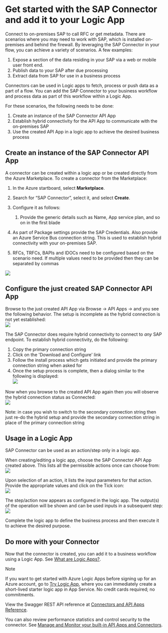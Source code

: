 <properties
   pageTitle="Using the SAP Connector in Logic Apps | Microsoft Azure App Service"
   description="How to create and configure the SAP Connector or API app and use it in a logic app in Azure App Service"
   services="app-service\logic"
   documentationCenter=".net,nodejs,java"
   authors="harishkragarwal"
   manager="dwrede"
   editor=""/>

<tags
   ms.service="app-service-logic"
   ms.devlang="multiple"
   ms.topic="article"
   ms.tgt_pltfrm="na"
   ms.workload="integration"
   ms.date="11/30/2015"
   ms.author="sameerch"/>


# Get started with the SAP Connector and add it to your Logic App
Connect to on-premises SAP to call RFC or get metadata. There are scenarios where you may need to work with SAP, which is installed on-premises and behind the firewall. By leveraging the SAP Connector in your flow, you can achieve a variety of scenarios. A few examples:  

1. Expose a section of the data residing in your SAP via a web or mobile user front end.
2. Publish data to your SAP after due processing
3. Extract data from SAP for use in a business process

Connectors can be used in Logic apps to fetch, process or push data as a part of a flow. You can add the SAP Connector to your business workflow and process data as part of this workflow within a Logic App. 

For these scenarios, the following needs to be done:

1. Create an instance of the SAP Connector API App
2. Establish hybrid connectivity for the API App to communicate with the on-premises SAP
3. Use the created API App in a logic app to achieve the desired business process

## Create an instance of the SAP Connector API App
A connector can be created within a logic app or be created directly from the Azure Marketplace. To create a connector from the Marketplace:  

1. In the Azure startboard, select **Marketplace**.
2. Search for “SAP Connector”, select it, and select **Create**.
3. Configure it as follows:

   1. Provide the generic details such as Name, App service plan, and so on in the first blade

2. As part of Package settings provide the SAP Credentials. Also provide an Azure Service Bus connection string. This is used to establish hybrid connectivity with your on-premises SAP. 

3. RFCs, TRFCs, BAPIs and IDOCs need to be configured based on the scenario need. If multiple values need to be provided then they can be separated by commas



![][1]  

## Configure the just created SAP Connector API App
Browse to the just created API App via Browse -> API Apps -> <Name of the API App just created> and you see the following behavior. The setup is incomplete as the hybrid connection is not yet established:  
![][2]

The SAP Connector does require hybrid connectivity to connect to *any* SAP endpoint.  To establish hybrid connectivity, do the following:

1. Copy the primary connection string
2. Click on the 'Download and Configure' link
3. Follow the install process which gets initiated and provide the primary connection string when asked for
4. Once the setup process is complete, then a dialog similar to the following is displayed:   
![][3]

Now when you browse to the created API App again then you will observe the hybrid connection status as Connected:  
![][4]

Note: in case you wish to switch to the secondary connection string then just re-do the hybrid setup and provide the secondary connection string in place of the primary connection string  

## Usage in a Logic App
SAP Connector can be used as an action/step only in a logic app.

When creating/editing a logic app, choose the SAP Connector API App created above. This lists all the permissible actions once can choose from:  
![][5]

Upon selection of an action, it lists the input parameters for that action. Provide the appropriate values and click on the Tick icon:  
![][6]

The step/action now appears as configured in the logic app. The output(s) of the operation will be shown and can be used inputs in a subsequent step:  
![][7]

Complete the logic app to define the business process and then execute it to achieve the desired purpose.  

## Do more with your Connector
Now that the connector is created, you can add it to a business workflow using a Logic App. See [What are Logic Apps?](app-service-logic-what-are-logic-apps.md).

> [!NOTE]
> If you want to get started with Azure Logic Apps before signing up for an Azure account, go to [Try Logic App](https://tryappservice.azure.com/?appservice=logic), where you can immediately create a short-lived starter logic app in App Service. No credit cards required; no commitments.
> 
> 
View the Swagger REST API reference at [Connectors and API Apps Reference](http://go.microsoft.com/fwlink/p/?LinkId=529766).

You can also review performance statistics and control security to the connector. See [Manage and Monitor your built-in API Apps and Connectors](app-service-logic-monitor-your-connectors.md).

<!--Image references-->

[1]: ./media/app-service-logic-connector-sap/Create.jpg
[2]: ./media/app-service-logic-connector-sap/BrowseSetupIncomplete.jpg
[3]: ./media/app-service-logic-connector-sap/HybridSetup.jpg
[4]: ./media/app-service-logic-connector-sap/BrowseSetupComplete.jpg
[5]: ./media/app-service-logic-connector-sap/LogicApp1.jpg
[6]: ./media/app-service-logic-connector-sap/LogicApp2.jpg
[7]: ./media/app-service-logic-connector-sap/LogicApp3.jpg
